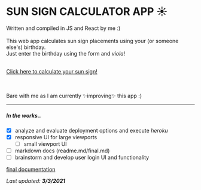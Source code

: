 # SUN SIGN CALCULATOR APP :sunny: <br>
Written and compiled in JS and React by me :) <br><br>
This web app calculates sun sign placements using your (or someone else's) birthday.<br>
Just enter the birthday using the form and *viola*!<br>
<br>

[Click here to calculate your sun sign!](https://github.com/arionaskins/sun-sign-calculator)<br>
<br><br>

Bare with me as I am currently :sparkles:improving:sparkles: this app :)<br>
__________________________________
##### In the works..
- [x] analyze and evaluate deployment options and execute *heroku*
- [x] responsive UI for large viewports
  - [ ] small viewport UI
- [ ] markdown docs (readme.md/final.md)
- [ ] brainstorm and develop user login UI and functionality 

[final documentation](https://github.com/arionaskins/sun-sign-calculator/blob/master/docs/final.md)

*Last updated:* ***3/3/2021***

